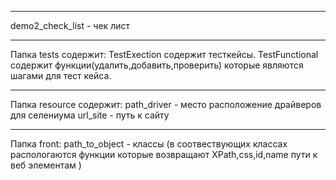 *****
demo2_check_list - чек лист
*****
Папка tests содержит:
TestExection содержит тесткейсы.
TestFunctional содержит функции(удалить,добавить,проверить)
которые являются шагами для тест кейса.
*****
Папка resource содержит:
path_driver - место расположение драйверов для селениума
url_site - путь к сайту
*****
Папка front:
path_to_object - классы (в соотвествующих классах распологаются
функции которые возвращают XPath,css,id,name пути к веб элементам )